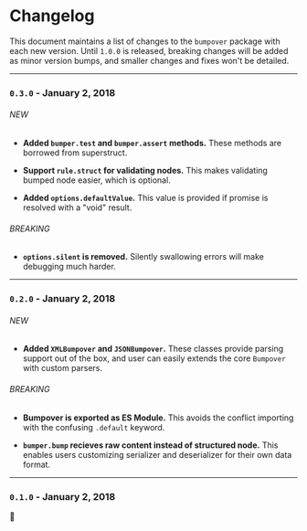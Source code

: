 # Changelog
This document maintains a list of changes to the `bumpover` package with each new version. Until `1.0.0` is released, breaking changes will be added as minor version bumps, and smaller changes and fixes won't be detailed.


---


### `0.3.0` - January 2, 2018

###### NEW
- **Added `bumper.test` and `bumper.assert` methods.** These methods are borrowed from superstruct.

- **Support `rule.struct` for validating nodes.** This makes validating bumped node easier, which is optional.

- **Added `options.defaultValue`.** This value is provided if promise is resolved with a "void" result.

###### BREAKING
- **`options.silent` is removed.** Silently swallowing errors will make debugging much harder.


---


### `0.2.0` - January 2, 2018

###### NEW
- **Added `XMLBumpover` and `JSONBumpover`.** These classes provide parsing support out of the box, and user can easily extends the core `Bumpover` with custom parsers.

###### BREAKING
- **Bumpover is exported as ES Module.** This avoids the conflict importing with the confusing `.default` keyword.

- **`bumper.bump` recieves raw content instead of structured node.** This enables users customizing serializer and deserializer for their own data format.


---


### `0.1.0` - January 2, 2018

🎉
